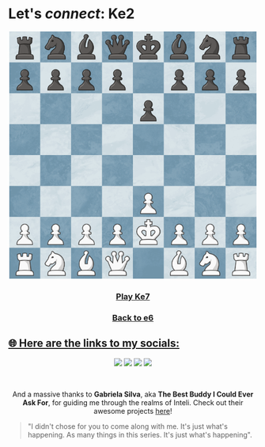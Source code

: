 # Let's *connect*: Ke2
<div align="center">
<img src="https://raw.githubusercontent.com/slaywithoutd/slaywithoutd/main/ke2board.png" alt="Chess Board e2" width="500"/>

<h3><a href="e7.md">Play Ke7</a></h3>
  <h3><a href="e6.md">Back to e6</h3>
</div>

## 🌐 Here are the links to my socials:

  <p align="center">
<a href = "mailto:contato@marry090907@gmail.com"><img loading="lazy" src="https://img.shields.io/badge/Gmail-D14836?style=for-the-badge&logo=gmail&logoColor=white" target="_blank"></a>
<a href="https://discord.com/users/SlayWithoutD#7586" target="_blank"><img src="https://img.shields.io/badge/-Discord-%235865F2?style=for-the-badge&logo=discord&logoColor=white" target="_blank"></a>
<a href="https://instagram.com/mariaa.clara_os" target="_blank"><img src="https://img.shields.io/badge/-Instagram-%23E4405F?style=for-the-badge&logo=instagram&logoColor=white" target="_blank"></a>
<a href="https://www.linkedin.com/in/maria-clara-87419830a?utm_source=share&utm_campaign=share_via&utm_content=profile&utm_medium=android_app" target="_blank"><img src="https://img.shields.io/badge/-LinkedIn-%230077B5?style=for-the-badge&logo=linkedin&logoColor=white" target="_blank"></a>
  </p>
<br>
<p align="center">
  And a massive thanks to <b>Gabriela Silva</b>, aka <b>The Best Buddy I Could Ever Ask For</b>, for guiding me through the realms of Inteli. Check out their awesome projects <a href="https://github.com/Gabisilva73" target="_blank">here</a>!


>"I didn't chose for you to come along with me. It's just what's happening. As many things in this series. It's just what's happening".
</p>
